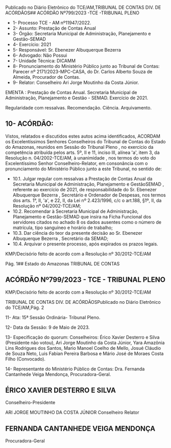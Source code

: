 Publicado  no  Diário  Eletrônico do TCE/AM,TRIBUNAL DE CONTAS DIV. DE ACÓRDÃOS## ACÓRDÃO Nº799/2023 -TCE -TRIBUNAL PLENO

- 1- Processo TCE - AM nº11947/2022.
- 2- Assunto: Prestação de Contas Anual
- 3- Órgão: Secretaria Municipal de Administração, Planejamento e Gestão-SEMAD
- 4- Exercício: 2021
- 5- Responsável: Sr. Ebenezer Albuquerque Bezerra
- 6- Advogado: Não Possui
- 7- Unidade Técnica: DICAMM
- 8- Pronunciamento  do  Ministério  Público  junto  ao  Tribunal  de  Contas: Parecer  nº 2171/2023-MPC-CASA,  do  Dr.  Carlos  Alberto  Souza  de  Almeida,  Procurador  de Contas.
- 9- Relator: Conselheiro Ari Jorge Moutinho da Costa Júnior.

EMENTA : Prestação  de  Contas  Anual.  Secretaria Municipal de Administração, Planejamento e Gestão - SEMAD. Exercício de 2021.

Regularidade com ressalvas. Recomendação. Ciência. Arquivamento.

## 10-  ACÓRDÃO:

Vistos, relatados e discutidos estes autos acima identificados, ACORDAM os Excelentíssimos Senhores Conselheiros do Tribunal de Contas do Estado do Amazonas, reunidos em Sessão do Tribunal Pleno , no exercício da competência atribuída pelos arts. 5º, II e 11, inciso III, alínea 'a', item 3, da Resolução n. 04/2002-TCE/AM, à unanimidade , nos termos do voto do Excelentíssimo Senhor Conselheiro-Relator, em consonância com o pronunciamento do Ministério Público junto a este Tribunal, no sentido de:

- 10.1. Julgar  regular  com  ressalvas a  Prestação  de  Contas  Anual  da Secretaria  Municipal  de  Administração,  Planejamento  e  GestãoSEMAD ,  referente  ao  exercício  de  2021,  de  responsabilidade  do Sr. Ebenezer Albuquerque Bezerra , Secretário e Ordenador de Despesas, nos termos dos arts. 1°, II, 'a', e 22, II, da Lei nº 2.423/1996, c/c o art.188, §1º, II, da Resolução nº 04/2002-TCE/AM;
- 10.2. Recomendar à Secretaria Municipal de Administração, Planejamento  e  Gestão-SEMAD que  insira  na  Ficha  Funcional  dos servidores citados no achado 8 os dados ausentes como o número de matrícula, tipo sanguíneo e horário de trabalho;
- 10.3. Dar ciência do teor da presente decisão ao Sr. Ebenezer Albuquerque Bezerra , Secretário da SEMAD;
- 10.4. Arquivar o presente processo, após expirados os prazos legais.

KMP/Decisório feito de acordo com a Resolução nº 30/2012-TCE/AM

Pág. 1## Estado do Amazonas TRIBUNAL DE CONTAS

## ACÓRDÃO Nº799/2023 - TCE - TRIBUNAL PLENO

KMP/Decisório feito de acordo com a Resolução nº 30/2012-TCE/AM

TRIBUNAL DE CONTAS DIV. DE ACÓRDÃOSPublicado  no  Diário  Eletrônico do TCE/AM,Pág. 2

11-  Ata: 15ª Sessão Ordinária- Tribunal Pleno.

12-  Data da Sessão: 9 de Maio de 2023.

13-  Especificação do quorum: Conselheiros: Érico Xavier Desterro e Silva (Presidente não votou), Ari Jorge Moutinho da Costa Júnior, Yara Amazônia Lins Rodrigues dos Santos,  Mario  Manoel  Coelho  de  Mello,  Josué  Cláudio  de  Souza  Neto,  Luis  Fabian Pereira Barbosa e Mário José de Moraes Costa Filho (Convocado).

14-  Representante do Ministério Público de Contas: Dra. Fernanda Cantanhede Veiga Mendonça, Procuradora-Geral.

## ÉRICO XAVIER DESTERRO E SILVA

Conselheiro-Presidente

ARI JORGE MOUTINHO DA COSTA JÚNIOR Conselheiro Relator

## FERNANDA CANTANHEDE VEIGA MENDONÇA

Procuradora-Geral